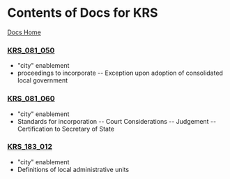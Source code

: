 # Contents of Docs for KRS
[Docs Home](/info/docs/README.md)


### [KRS_081_050](/info/docs/kentucky_revised_statutes-krs/KRS81_050(K).pdf)
* "city" enablement
* proceedings to incorporate -- Exception upon adoption of consolidated local government


### [KRS_081_060](/info/docs/kentucky_revised_statutes-krs/KRS81_060(K).pdf)
* "city" enablement
* Standards for incorporation -- Court Considerations -- Judgement -- Certification to Secretary of State


### [KRS_183_012](/info/docs/kentucky_revised_statutes-krs/KRS183_012(K).pdf)
* "city" enablement
* Definitions of local administrative units